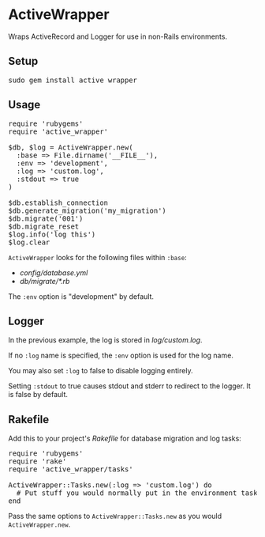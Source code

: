 ActiveWrapper
=============

Wraps ActiveRecord and Logger for use in non-Rails environments.

Setup
-----

<pre>
sudo gem install active_wrapper
</pre>

Usage
-----

<pre>
require 'rubygems'
require 'active_wrapper'

$db, $log = ActiveWrapper.new(
  :base => File.dirname('__FILE__'),
  :env => 'development',
  :log => 'custom.log',
  :stdout => true
)

$db.establish_connection
$db.generate_migration('my_migration')
$db.migrate('001')
$db.migrate_reset
$log.info('log this')
$log.clear
</pre>

<code>ActiveWrapper</code> looks for the following files within <code>:base</code>:

* <i>config/database.yml</i>
* <i>db/migrate/*.rb</i>

The <code>:env</code> option is "development" by default.

Logger
------

In the previous example, the log is stored in <i>log/custom.log</i>.

If no <code>:log</code> name is specified, the <code>:env</code> option is used for the log name.

You may also set <code>:log</code> to false to disable logging entirely.

Setting <code>:stdout</code> to true causes stdout and stderr to redirect to the logger. It is false by default.

Rakefile
--------

Add this to your project's <i>Rakefile</i> for database migration and log tasks:

<pre>
require 'rubygems'
require 'rake'
require 'active_wrapper/tasks'

ActiveWrapper::Tasks.new(:log => 'custom.log') do
  # Put stuff you would normally put in the environment task here
end
</pre>

Pass the same options to <code>ActiveWrapper::Tasks.new</code> as you would <code>ActiveWrapper.new</code>.